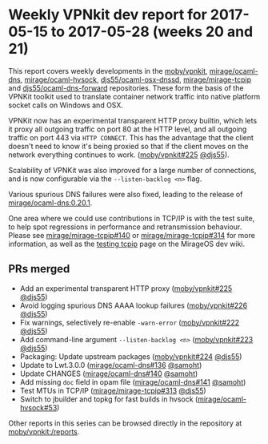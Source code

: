 # Weekly VPNkit dev report for 2017-05-15 to 2017-05-28 (weeks 20 and 21)

This report covers weekly developments in the [moby/vpnkit],
[mirage/ocaml-dns], [mirage/ocaml-hvsock], [djs55/ocaml-osx-dnssd],
[mirage/mirage-tcpip] and [djs55/ocaml-dns-forward] repositories. These form
the basis of the VPNKit toolkit used to translate container network traffic
into native platform socket calls on Windows and OSX.

VPNKit now has an experimental transparent HTTP proxy builtin, which lets it
proxy all outgoing traffic on port 80 at the HTTP level, and all outgoing
traffic on port 443 via `HTTP CONNECT`.  This has the advantage that the client
doesn't need to know it's being proxied so that if the client moves on the
network everything continues to work. ([moby/vpnkit#225] [@djs55]).

Scalability of VPNKit was also improved for a large number of connections,
and is now configurable via the `--listen-backlog <n>` flag.

Various spurious DNS failures were also fixed, leading to the release of
[mirage/ocaml-dns:0.20.1].

One area where we could use contributions in TCP/IP is with the test suite,
to help spot regressions in performance and retransmission behaviour.  Please
see [mirage/mirage-tcpip#140] or [mirage/mirage-tcpip#314] for more information,
as well as the [testing tcpip](http://canopy.mirage.io/Projects/test-tcpip) page
on the MirageOS dev wiki.

## PRs merged

- Add an experimental transparent HTTP proxy ([moby/vpnkit#225] [@djs55])
- Avoid logging spurious DNS AAAA lookup failures ([moby/vpnkit#226] [@djs55])
- Fix warnings, selectively re-enable `-warn-error` ([moby/vpnkit#222] [@djs55])
- Add command-line argument `--listen-backlog <n>` ([moby/vpnkit#223] [@djs55])
- Packaging: Update upstream packages ([moby/vpnkit#224] [@djs55])
- Update to Lwt.3.0.0 ([mirage/ocaml-dns#136] [@samoht])
- Update CHANGES ([mirage/ocaml-dns#140] [@samoht])
- Add missing `doc` field in opam file ([mirage/ocaml-dns#141] [@samoht])
- Test MTUs in TCP/IP ([mirage/mirage-tcpip#313] [@djs55])
- Switch to jbuilder and topkg for fast builds in hvsock ([mirage/ocaml-hvsock#53])

Other reports in this series can be browsed directly in the repository at
[moby/vpnkit:/reports](https://github.com/moby/vpnkit/tree/master/reports/).

[@djs55]: https://github.com/djs55
[@samoht]: https://github.com/samoht
[@talex5]: https://github.com/talex5
[@yomimono]: https://github.com/yomimono
[djs55/ocaml-dns-forward]: https://github.com/djs55/ocaml-dns-forward
[djs55/ocaml-osx-dnssd]: https://github.com/djs55/ocaml-osx-dnssd
[mirage/mirage-tcpip]: https://github.com/mirage/mirage-tcpip
[mirage/mirage-tcpip#140]: https://github.com/mirage/mirage-tcpip/issues/140
[mirage/mirage-tcpip#313]: https://github.com/mirage/mirage-tcpip/pull/313
[mirage/mirage-tcpip#314]: https://github.com/mirage/mirage-tcpip/issues/314
[mirage/mirage-tcpip#315]: https://github.com/mirage/mirage-tcpip/pull/315
[mirage/mirage-tcpip:v3.1.3]: https://github.com/mirage/mirage-tcpip/releases/tag/v3.1.3
[mirage/ocaml-dns]: https://github.com/mirage/ocaml-dns
[mirage/ocaml-dns#136]: https://github.com/mirage/ocaml-dns/pull/136
[mirage/ocaml-dns#139]: https://github.com/mirage/ocaml-dns/pull/139
[mirage/ocaml-dns#140]: https://github.com/mirage/ocaml-dns/pull/140
[mirage/ocaml-dns#141]: https://github.com/mirage/ocaml-dns/pull/141
[mirage/ocaml-dns:0.20.1]: https://github.com/mirage/ocaml-dns/releases/tag/0.20.1
[mirage/ocaml-hvsock]: https://github.com/mirage/ocaml-hvsock
[mirage/ocaml-hvsock#53]: https://github.com/mirage/ocaml-hvsock/pull/53
[moby/vpnkit]: https://github.com/moby/vpnkit
[moby/vpnkit#222]: https://github.com/moby/vpnkit/pull/222
[moby/vpnkit#223]: https://github.com/moby/vpnkit/pull/223
[moby/vpnkit#224]: https://github.com/moby/vpnkit/pull/224
[moby/vpnkit#219]: https://github.com/moby/vpnkit/pull/219
[moby/vpnkit#225]: https://github.com/moby/vpnkit/pull/225
[moby/vpnkit#226]: https://github.com/moby/vpnkit/pull/226

